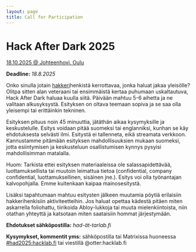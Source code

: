 ```yaml
---
layout: page
title: Call for Participation
---
```

# Hack After Dark 2025
[18.10.2025 @ Johteenhovi, Oulu](https://tarlab.fi/HackAfterDark)

**Deadline:** *18.8.2025*

Onko sinulla jotain [hakkeri](https://fi.wikipedia.org/wiki/Hakkeri#Hakkeri-sana)henkistä kerrottavaa, jonka haluat jakaa yleisölle? Olitpa sitten alan veteraani tai ensimmäistä kertaa puhumaan uskaltautuva, Hack After Dark haluaa kuulla siitä. Päivään mahtuu 5-6 aihetta ja ne valitaan alkusyksystä. Esityksen on oltava teemaan sopiva ja se saa olla yleisempi tai erittäinkin tekninen.

Esityksen pituus noin 45 minuuttia, jätäthän aikaa kysymyksille ja keskustelulle. Esitys voidaan pitää suomeksi tai englanniksi, kunhan se käy ehdotuksesta selvästi ilmi. Esitystä ei tallenneta, eikä streamata verkkoon. Kannustamme pitämään esityksen mahdollisuuksien mukaan suomeksi, jotta esiintymisen ja keskusteluun osallistumisen kynnys pysyisi mahdollisimman matalalla.

Huom: Tarkista ettei esityksen materiaaleissa ole salassapidettävää, luottamuksellista tai muutoin leimattua tietoa (confidential, company confidential, luottamuksellinen, sisäinen jne.). Esitys voi olla työnantajan kalvopohjalla. Emme kuitenkaan kaipaa mainosesitystä.

Lisäksi tapahtumaan mahtuu esitysten jälkeen muutamia pöytiä erilaisiin hakkerihenkisiin aktiviteetteihin. Jos haluat opettaa kädestä pitäen miten askarrella foliohattu, tiirikoida Abloy-lukkoja tai muuta mielenkiintoista, niin otathan yhteyttä ja katsotaan miten saataisiin hommat järjestymään.

**Ehdotukset sähköpostilla:** *had-ät-tarlab.fi*

**Kysymykset, kommentit yms:** sähköpostilla tai Matrixissa huoneessa [#had2025:hacklab.fi](https://matrix.to/#/#had2025:hacklab.fi) tai viestillä @otter:hacklab.fi
